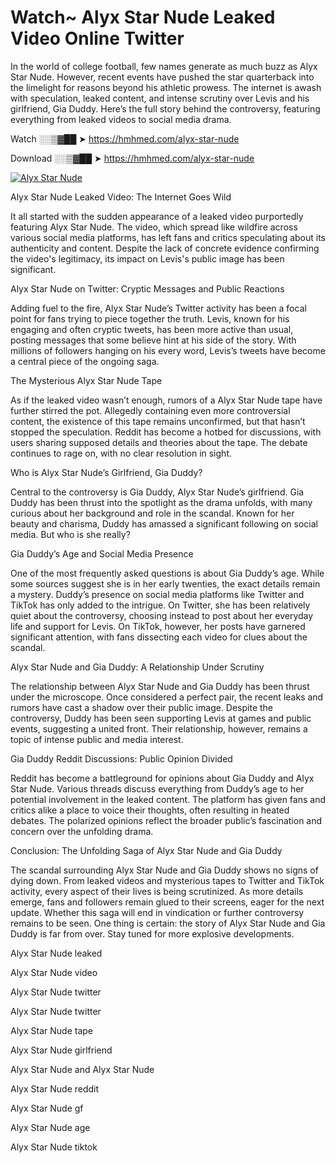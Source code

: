 # Watch~ Alyx Star Nude Leaked Video Online Twitter

In the world of college football, few names generate as much buzz as Alyx Star Nude. However, recent events have pushed the star quarterback into the limelight for reasons beyond his athletic prowess. The internet is awash with speculation, leaked content, and intense scrutiny over Levis and his girlfriend, Gia Duddy. Here’s the full story behind the controversy, featuring everything from leaked videos to social media drama.

Watch ░░▒▓██ ➤ https://hmhmed.com/alyx-star-nude

Download ░░▒▓██ ➤ https://hmhmed.com/alyx-star-nude

[![Alyx Star Nude](https://i.imgur.com/dJHk4Zq.gif)](https://hmhmed.com/alyx-star-nude)

Alyx Star Nude Leaked Video: The Internet Goes Wild

It all started with the sudden appearance of a leaked video purportedly featuring Alyx Star Nude. The video, which spread like wildfire across various social media platforms, has left fans and critics speculating about its authenticity and content. Despite the lack of concrete evidence confirming the video's legitimacy, its impact on Levis's public image has been significant.

Alyx Star Nude on Twitter: Cryptic Messages and Public Reactions

Adding fuel to the fire, Alyx Star Nude’s Twitter activity has been a focal point for fans trying to piece together the truth. Levis, known for his engaging and often cryptic tweets, has been more active than usual, posting messages that some believe hint at his side of the story. With millions of followers hanging on his every word, Levis’s tweets have become a central piece of the ongoing saga.

The Mysterious Alyx Star Nude Tape

As if the leaked video wasn’t enough, rumors of a Alyx Star Nude tape have further stirred the pot. Allegedly containing even more controversial content, the existence of this tape remains unconfirmed, but that hasn’t stopped the speculation. Reddit has become a hotbed for discussions, with users sharing supposed details and theories about the tape. The debate continues to rage on, with no clear resolution in sight.

Who is Alyx Star Nude’s Girlfriend, Gia Duddy?

Central to the controversy is Gia Duddy, Alyx Star Nude’s girlfriend. Gia Duddy has been thrust into the spotlight as the drama unfolds, with many curious about her background and role in the scandal. Known for her beauty and charisma, Duddy has amassed a significant following on social media. But who is she really?

Gia Duddy’s Age and Social Media Presence

One of the most frequently asked questions is about Gia Duddy’s age. While some sources suggest she is in her early twenties, the exact details remain a mystery. Duddy’s presence on social media platforms like Twitter and TikTok has only added to the intrigue. On Twitter, she has been relatively quiet about the controversy, choosing instead to post about her everyday life and support for Levis. On TikTok, however, her posts have garnered significant attention, with fans dissecting each video for clues about the scandal.

Alyx Star Nude and Gia Duddy: A Relationship Under Scrutiny

The relationship between Alyx Star Nude and Gia Duddy has been thrust under the microscope. Once considered a perfect pair, the recent leaks and rumors have cast a shadow over their public image. Despite the controversy, Duddy has been seen supporting Levis at games and public events, suggesting a united front. Their relationship, however, remains a topic of intense public and media interest.

Gia Duddy Reddit Discussions: Public Opinion Divided

Reddit has become a battleground for opinions about Gia Duddy and Alyx Star Nude. Various threads discuss everything from Duddy’s age to her potential involvement in the leaked content. The platform has given fans and critics alike a place to voice their thoughts, often resulting in heated debates. The polarized opinions reflect the broader public’s fascination and concern over the unfolding drama.

Conclusion: The Unfolding Saga of Alyx Star Nude and Gia Duddy

The scandal surrounding Alyx Star Nude and Gia Duddy shows no signs of dying down. From leaked videos and mysterious tapes to Twitter and TikTok activity, every aspect of their lives is being scrutinized. As more details emerge, fans and followers remain glued to their screens, eager for the next update. Whether this saga will end in vindication or further controversy remains to be seen. One thing is certain: the story of Alyx Star Nude and Gia Duddy is far from over. Stay tuned for more explosive developments.

Alyx Star Nude leaked

Alyx Star Nude video

Alyx Star Nude twitter

Alyx Star Nude twitter

Alyx Star Nude tape

Alyx Star Nude girlfriend

Alyx Star Nude and Alyx Star Nude

Alyx Star Nude reddit

Alyx Star Nude gf

Alyx Star Nude age

Alyx Star Nude tiktok
